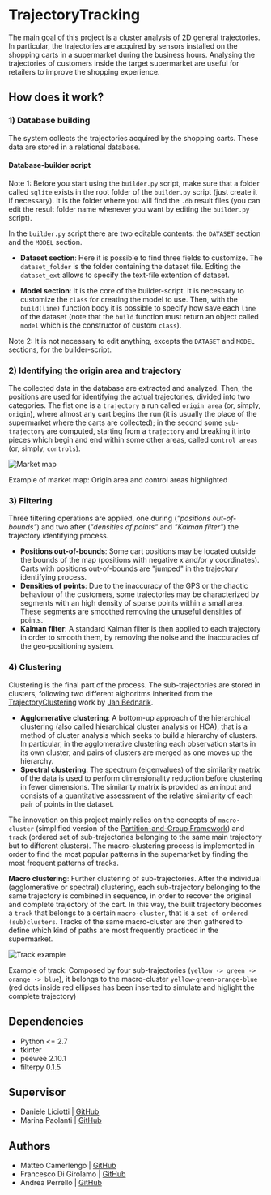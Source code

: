 # TrajectoryTracking
The main goal of this project is a cluster analysis of 2D general trajectories. In particular, the trajectories are acquired by sensors installed on the shopping carts in a supermarket during the business hours. Analysing the trajectories of customers inside the target supermarket are useful for retailers to improve the shopping experience.

## How does it work?
### 1) Database building
The system collects the trajectories acquired by the shopping carts. These data are stored in a relational database.

#### Database-builder script
Note 1: Before you start using the `builder.py` script, make sure that a folder called `sqlite` exists in the root folder of the `builder.py` script (just create it if necessary). It is the folder where you will find the `.db` result files (you can edit the result folder name whenever you want by editing the `builder.py` script).

In the `builder.py` script there are two editable contents: the `DATASET` section and the `MODEL` section.
* __Dataset section__: Here it is possible to find three fields to customize. The `dataset_folder` is the folder containing the dataset file. Editing the `dataset_ext` allows to specify the text-file extention of dataset.

* __Model section__: It is the core of the builder-script. It is necessary to customize the `class` for creating the model to use. Then, with the `build(line)` function body it is possible to specify how save each `line` of the dataset (note that the `build` function must return an object called `model` which is the constructor of custom `class`).

Note 2: It is not necessary to edit anything, excepts the `DATASET` and `MODEL` sections, for the builder-script.

### 2) Identifying the origin area and trajectory
The collected data in the database are extracted and analyzed. Then, the positions are used for identifying the actual trajectories, divided into two categories. The fist one is a `trajectory` a run called `origin area` (or, simply, `origin`), where almost any cart begins the run (it is usually the place of the supermarket where the carts are collected); in the second some `sub-trajectory` are computed, starting from a `trajectory` and breaking it into pieces which begin and end within some other areas, called `control areas` (or, simply, `controls`).

![Market map](http://i.imgur.com/gQs181S.png)

Example of market map: Origin area and control areas highlighted

### 3) Filtering
Three filtering operations are applied, one during (_"positions out-of-bounds"_) and two after (_"densities of points"_ and _"Kalman filter"_) the trajectory identifying process.
* __Positions out-of-bounds__: Some cart positions may be located outside the bounds of the map (positions with negative x and/or y coordinates). Carts with positions out-of-bounds are "jumped" in the trajectory identifying process.
* __Densities of points__: Due to the inaccuracy of the GPS or the chaotic behaviour of the customers, some trajectories may be characterized by segments with an high density of sparse points within a small area. These segments are smoothed removing the unuseful densities of points.
* __Kalman filter__: A standard Kalman filter is then applied to each trajectory in order to smooth them, by removing the noise and the inaccuracies of the geo-positioning system.

### 4) Clustering
Clustering is the final part of the process. The sub-trajectories are stored in clusters, following two different alghoritms inherited from the [TrajectoryClustering](https://github.com/bednarikjan/TrajectoryClustering) work by [Jan Bednarik](https://github.com/bednarikjan).

* __Agglomerative clustering__: A bottom-up approach of the hierarchical clustering (also called hierarchical cluster analysis or HCA), that is a method of cluster analysis which seeks to build a hierarchy of clusters.
In particular, in the agglomerative clustering each observation starts in its own cluster, and pairs of clusters are merged as one moves up the hierarchy.
* __Spectral clustering__: The spectrum (eigenvalues) of the similarity matrix of the data is used to perform dimensionality reduction before clustering in fewer dimensions. The similarity matrix is provided as an input and consists of a quantitative assessment of the relative similarity of each pair of points in the dataset.

The innovation on this project mainly relies on the concepts of `macro-cluster` (simplified version of the [Partition-and-Group Framework](http://hanj.cs.illinois.edu/pdf/sigmod07_jglee.pdf)) and `track` (ordered set of sub-trajectories belonging to the same main trajectory but to different clusters). The macro-clustering process is implemented in order to find the most popular patterns in the supemarket by finding the most frequent patterns of tracks.

__Macro clustering__: Further clustering of sub-trajectories. After the individual (agglomerative or spectral) clustering, each sub-trajectory belonging to the same trajectory is combined in sequence, in order to recover the original and complete trajectory of the cart. In this way, the built trajectory becomes a `track` that belongs to a certain `macro-cluster`, that is a `set of ordered (sub)clusters`. Tracks of the same macro-cluster are then gathered to define which kind of paths are most frequently practiced in the supermarket.

![Track example](http://i.imgur.com/5mk5FKT.png)

Example of track: Composed by four sub-trajectories (`yellow -> green -> orange -> blue`), it belongs to the macro-cluster `yellow-green-orange-blue` (red dots inside red ellipses has been inserted to simulate and higlight the complete trajectory)

## Dependencies
* Python <= 2.7
* tkinter
* peewee 2.10.1
* filterpy 0.1.5

## Supervisor
* Daniele Liciotti | [GitHub](https://github.com/danielelic)
* Marina Paolanti | [GitHub](https://github.com/marinapaolanti)

## Authors
* Matteo Camerlengo | [GitHub](https://github.com/MatteoCamerlengo)
* Francesco Di Girolamo | [GitHub](https://github.com/francescodigirolamo)
* Andrea Perrello | [GitHub](https://github.com/AndreaPerrello)
